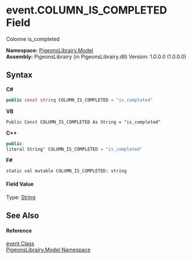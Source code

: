 # event.COLUMN_IS_COMPLETED Field
 

Colonne is_completed

**Namespace:**&nbsp;<a href="740f9e4a-e251-715e-60bf-e906871d97b4">PigeonsLibrairy.Model</a><br />**Assembly:**&nbsp;PigeonsLibrairy (in PigeonsLibrairy.dll) Version: 1.0.0.0 (1.0.0.0)

## Syntax

**C#**<br />
``` C#
public const string COLUMN_IS_COMPLETED = "is_completed"
```

**VB**<br />
``` VB
Public Const COLUMN_IS_COMPLETED As String = "is_completed"
```

**C++**<br />
``` C++
public:
literal String^ COLUMN_IS_COMPLETED = "is_completed"
```

**F#**<br />
``` F#
static val mutable COLUMN_IS_COMPLETED: string
```


#### Field Value
Type: <a href="http://msdn2.microsoft.com/en-us/library/s1wwdcbf" target="_blank">String</a>

## See Also


#### Reference
<a href="62ad5042-cbd2-c4c9-25f7-10ea54ad8366">event Class</a><br /><a href="740f9e4a-e251-715e-60bf-e906871d97b4">PigeonsLibrairy.Model Namespace</a><br />